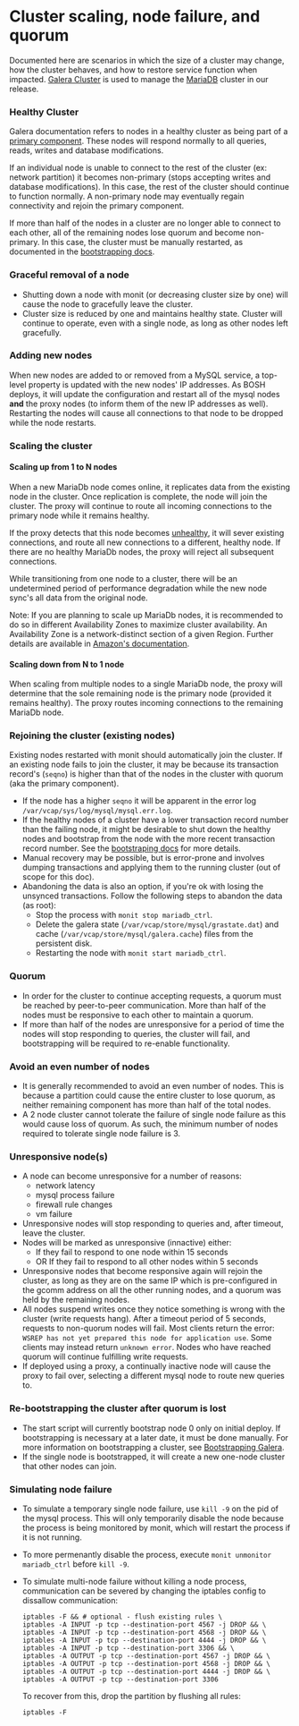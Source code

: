 # Cluster scaling, node failure, and quorum

Documented here are scenarios in which the size of a cluster may change, how the cluster behaves, and how to restore service function when impacted. [Galera Cluster](http://galeracluster.com) is used to manage the [MariaDB](https://mariadb.com/kb/en/mariadb/what-is-mariadb-galera-cluster/) cluster in our release.

### Healthy Cluster

Galera documentation refers to nodes in a healthy cluster as being part of a [primary component](http://galeracluster.com/documentation-webpages/glossary.html#term-primary-component). These nodes will respond normally to all queries, reads, writes and database modifications.

If an individual node is unable to connect to the rest of the cluster (ex: network partition) it becomes non-primary (stops accepting writes and database modifications). In this case, the rest of the cluster should continue to function normally. A non-primary node may eventually regain connectivity and rejoin the primary component.

If more than half of the nodes in a cluster are no longer able to connect to each other, all of the remaining nodes lose quorum and become non-primary. In this case, the cluster must be manually restarted, as documented in the [bootstrapping docs](bootstrapping.md).

### Graceful removal of a node
  - Shutting down a node with monit (or decreasing cluster size by one) will cause the node to gracefully leave the cluster.
  - Cluster size is reduced by one and maintains healthy state. Cluster will continue to operate, even with a single node, as long as other nodes left gracefully.

### Adding new nodes

When new nodes are added to or removed from a MySQL service, a top-level property is updated with the new nodes' IP addresses. As BOSH deploys, it will update the configuration and restart all of the mysql nodes **and** the proxy nodes (to inform them of the new IP addresses as well). Restarting the nodes will cause all connections to that node to be dropped while the node restarts.

### Scaling the cluster

#### Scaling up from 1 to N nodes
When a new MariaDb node comes online, it replicates data from the existing node in the cluster. Once replication is complete, the node will join the cluster. The proxy will continue to route all incoming connections to the primary node while it remains healthy.

If the proxy detects that this node becomes [unhealthy](https://github.com/cloudfoundry/cf-mysql-release/blob/release-candidate/docs/proxy.md#unhealthy), it will sever existing connections, and route all new connections to a different, healthy node. If there are no healthy MariaDb nodes, the proxy will reject all subsequent connections.

While transitioning from one node to a cluster, there will be an undetermined period of performance degradation while the new node sync's all data from the original node.

Note: If you are planning to scale up MariaDb nodes, it is recommended to do so in different Availability Zones to maximize cluster availability. An Availability Zone is a network-distinct section of a given Region. Further details are available in [Amazon's documentation](https://docs.aws.amazon.com/AWSEC2/latest/UserGuide/using-regions-availability-zones.html).

#### Scaling down from N to 1 node
When scaling from multiple nodes to a single MariaDb node, the proxy will determine that the sole remaining node is the primary node (provided it remains healthy). The proxy routes incoming connections to the remaining MariaDb node.

### Rejoining the cluster (existing nodes)
Existing nodes restarted with monit should automatically join the cluster. If an existing node fails to join the cluster, it may be because its transaction record's (`seqno`) is higher than that of the nodes in the cluster with quorum (aka the primary component).

  - If the node has a higher `seqno` it will be apparent in the error log `/var/vcap/sys/log/mysql/mysql.err.log`.
  - If the healthy nodes of a cluster have a lower transaction record number than the failing node, it might be desirable to shut down the healthy nodes and bootstrap from the node with the more recent transaction record number. See the [bootstraping docs](bootstrapping.md) for more details.
  - Manual recovery may be possible, but is error-prone and involves dumping transactions and applying them to the running cluster (out of scope for this doc).
  - Abandoning the data is also an option, if you're ok with losing the unsynced transactions. Follow the following steps to abandon the data (as root):
    - Stop the process with `monit stop mariadb_ctrl`.
    - Delete the galera state (`/var/vcap/store/mysql/grastate.dat`) and cache (`/var/vcap/store/mysql/galera.cache`) files from the persistent disk.
    - Restarting the node with `monit start mariadb_ctrl`.

### Quorum
  - In order for the cluster to continue accepting requests, a quorum must be reached by peer-to-peer communication. More than half of the nodes must be responsive to each other to maintain a quorum.
  - If more than half of the nodes are unresponsive for a period of time the nodes will stop responding to queries, the cluster will fail, and bootstrapping will be required to re-enable functionality.

### Avoid an even number of nodes
  - It is generally recommended to avoid an even number of nodes. This is because a partition could cause the entire cluster to lose quorum, as neither remaining component has more than half of the total nodes.
  - A 2 node cluster cannot tolerate the failure of single node failure as this would cause loss of quorum. As such, the minimum number of nodes required to tolerate single node failure is 3.

### Unresponsive node(s)
  - A node can become unresponsive for a number of reasons:
    - network latency
    - mysql process failure
    - firewall rule changes
    - vm failure
  - Unresponsive nodes will stop responding to queries and, after timeout, leave the cluster.
  - Nodes will be marked as unresponsive (innactive) either:
    - If they fail to respond to one node within 15 seconds
    - OR If they fail to respond to all other nodes within 5 seconds
  - Unresponsive nodes that become responsive again will rejoin the cluster, as long as they are on the same IP which is pre-configured in the gcomm address on all the other running nodes, and a quorum was held by the remaining nodes.
  - All nodes suspend writes once they notice something is wrong with the cluster (write requests hang). After a timeout period of 5 seconds, requests to non-quorum nodes will fail. Most clients return the error: `WSREP has not yet prepared this node for application use`. Some clients may instead return `unknown error`. Nodes who have reached quorum will continue fulfilling write requests.
  - If deployed using a proxy, a continually inactive node will cause the proxy to fail over, selecting a different mysql node to route new queries to.

### Re-bootstrapping the cluster after quorum is lost
  - The start script will currently bootstrap node 0 only on initial deploy. If bootstrapping is necessary at a later date, it must be done manually. For more information on bootstrapping a cluster, see [Bootstrapping Galera](bootstrapping.md).
  - If the single node is bootstrapped, it will create a new one-node cluster that other nodes can join.

### Simulating node failure
  - To simulate a temporary single node failure, use `kill -9` on the pid of the mysql process. This will only temporarily disable the node because the process is being monitored by monit, which will restart the process if it is not running.
  - To more permenantly disable the process, execute `monit unmonitor mariadb_ctrl` before `kill -9`.
  - To simulate multi-node failure without killing a node process, communication can be severed by changing the iptables config to dissallow communication:

    ```
    iptables -F && # optional - flush existing rules \
    iptables -A INPUT -p tcp --destination-port 4567 -j DROP && \
    iptables -A INPUT -p tcp --destination-port 4568 -j DROP && \
    iptables -A INPUT -p tcp --destination-port 4444 -j DROP && \
    iptables -A INPUT -p tcp --destination-port 3306 && \
    iptables -A OUTPUT -p tcp --destination-port 4567 -j DROP && \
    iptables -A OUTPUT -p tcp --destination-port 4568 -j DROP && \
    iptables -A OUTPUT -p tcp --destination-port 4444 -j DROP && \
    iptables -A OUTPUT -p tcp --destination-port 3306
    ```

    To recover from this, drop the partition by flushing all rules:
    ```
    iptables -F
    ```
